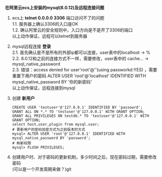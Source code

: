 **在阿里云ecs上安装的mysql(8.0.12)及远程连接问题**


1. ecs上 **telnet 0.0.0.0 3306** 端口访问不了的问题<br/>
   1.1. 服务器上确认3306的入口是OK<br/>
   1.2. 确认阿里云的安全规则中，入口方向是不是开了3306的端口<br/>
   以上动作保证，远程可以telnet到服务器<br/>

2. mysql远程连接 **登录** <br/>
   2.1. 首先确认是不是所有的外部ip都可以连接，user表中的localhost -> % <br/>
   2.2. 8.0.12和之前的连接方式不一样，需要修改，user表中的 cache... -> mysql_native_password <br/>
   2.3. 错误：access denied for user'root'@''(using passworkd:YES) ，需要重置下用户的密码 ALTER USER 'root'@'localhost' IDENTIFIED WITH mysql_native_password BY '你的新密码'<br/>
   以上动作保证，远程连接到mysql<br/>

3. 创建 **新用户** <br/>
   ```
   CREATE USER 'testuser'@'127.0.0.1' IDENTIFIED BY 'passowrd';  
   GRANT ALL ON *.* TO 'testuser'@'127.0.0.1' WITH GRANT OPTION; 
   GRANT ALL PRIVILEGES ON testdb.* TO 'testuser'@'127.0.0.1' WITH GRANT OPTION; 
   select host,user,plugin from mysql.user;
   # 更新用户的密码加密方式为之前版本的方式
   mysql> ALTER USER 'root'@'127.0.0.1' IDENTIFIED WITH mysql_native_password BY 'password';
   # 刷新权限
   mysql> FLUSH PRIVILEGES;
   ```
4. 创建用户时、对于密码的更新机制，多少时间之后，现在密码过期，需要修改密码 <br/>
   (可以是一个开发周期来做？)git